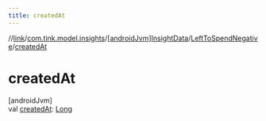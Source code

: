 ```yaml
---
title: createdAt
---
```

//[link](../../../../index.html)/[com.tink.model.insights](../../index.html)/[[androidJvm]InsightData](../index.html)/[LeftToSpendNegative](index.html)/[createdAt](created-at.html)



# createdAt



[androidJvm]\
val [createdAt](created-at.html): [Long](https://kotlinlang.org/api/latest/jvm/stdlib/kotlin/-long/index.html)





